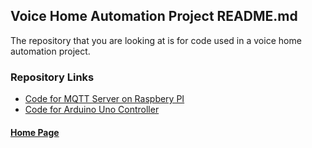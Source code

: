 ## Voice Home Automation Project README.md

The repository that you are looking at is for code used in a voice home automation project.

### Repository Links

* [Code for MQTT Server on Raspbery PI](https://gbmitchell.github.io/Voice-Home-Automation/)
* [Code for Arduino Uno Controller](https://gbmitchell.github.io/Voice-Home-Automation/)
  
  
#### [Home Page](https://gbmitchell.github.io/)
